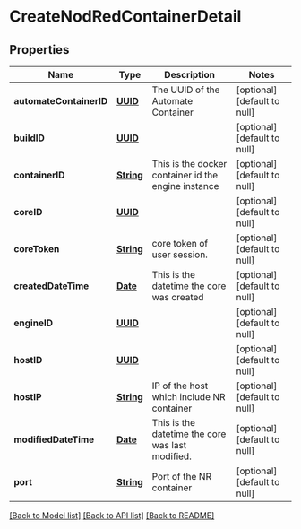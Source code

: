 # CreateNodRedContainerDetail
## Properties

Name | Type | Description | Notes
------------ | ------------- | ------------- | -------------
**automateContainerID** | [**UUID**](UUID.md) | The UUID of the Automate Container | [optional] [default to null]
**buildID** | [**UUID**](UUID.md) |  | [optional] [default to null]
**containerID** | [**String**](string.md) | This is the docker container id the engine instance | [optional] [default to null]
**coreID** | [**UUID**](UUID.md) |  | [optional] [default to null]
**coreToken** | [**String**](string.md) | core token of user session. | [optional] [default to null]
**createdDateTime** | [**Date**](DateTime.md) | This is the datetime the core was created | [optional] [default to null]
**engineID** | [**UUID**](UUID.md) |  | [optional] [default to null]
**hostID** | [**UUID**](UUID.md) |  | [optional] [default to null]
**hostIP** | [**String**](string.md) | IP of the host which include NR container | [optional] [default to null]
**modifiedDateTime** | [**Date**](DateTime.md) | This is the datetime the core was last modified. | [optional] [default to null]
**port** | [**String**](string.md) | Port of the NR container | [optional] [default to null]

[[Back to Model list]](../README.md#documentation-for-models) [[Back to API list]](../README.md#documentation-for-api-endpoints) [[Back to README]](../README.md)

